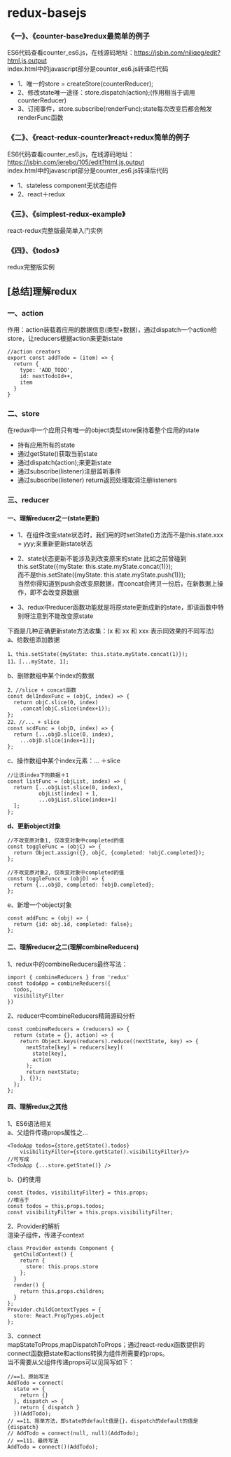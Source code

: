 # redux-basejs

### 《一》、《counter-base》redux最简单的例子
ES6代码查看counter_es6.js，在线源码地址：https://jsbin.com/niliqeg/edit?html,js,output   <br />
index.html中的javascript部分是counter_es6.js转译后代码

* 1、唯一的store = createStore(counterReducer);
* 2、修改state唯一途径：store.dispatch(action);(作用相当于调用counterReducer)
* 3、订阅事件，store.subscribe(renderFunc);state每次改变后都会触发renderFunc函数

### 《二》、《react-redux-counter》react+redux简单的例子
ES6代码查看counter_es6.js，在线源码地址：https://jsbin.com/jerebo/105/edit?html,js,output  <br />
index.html中的javascript部分是counter_es6.js转译后代码

* 1、stateless component无状态组件
* 2、react＋redux

### 《三》、《simplest-redux-example》
react-redux完整版最简单入门实例

### 《四》、《todos》
redux完整版实例

## [总结]理解redux

### 一、action

作用：action装载着应用的数据信息(类型+数据)，通过dispatch一个action给store，让reducers根据action来更新state
```
//action creators
export const addTodo = (item) => {
  return {
    type: 'ADD_TODO',
    id: nextTodoId++,
    item
  }
}
```
### 二、store
在redux中一个应用只有唯一的object类型store保持着整个应用的state
* 持有应用所有的state
* 通过getState()获取当前state
* 通过dispatch(action);来更新state
* 通过subscribe(listener)注册监听事件
* 通过subscribe(listener) return返回处理取消注册listeners

### 三、reducer

#### 一、理解reducer之一(state更新)
* 1、在组件改变state状态时，我们用的时setState()方法而不是this.state.xxx = yyy;来重新更新state状态
* 2、state状态更新不能涉及到改变原来的state
比如之前曾碰到this.setState({myState: this.state.myState.concat(1)}); <br/>
而不是this.setState({myState: this.state.myState.push(1)}); <br/>
当然你得知道到push会改变原数据，而concat会拷贝一份后，在新数据上操作，即不会改变原数据 <br/>

* 3、redux中reducer函数功能就是将原state更新成新的state，即该函数中特别呀注意到不能改变原state

下面是几种正确更新state方法收集：(x 和 xx 和 xxx 表示同效果的不同写法) <br/>
a、给数组添加数据 <br/>
```
1、this.setState({myState: this.state.myState.concat(1)});
11、[...myState, 1];
```
b、删除数组中某个index的数据 <br/>
```
2、//slice + concat函数
const delIndexFunc = (objC, index) => {
  return objC.slice(0, index)
    .concat(objC.slice(index+1));
};
22、//... + slice
const scdFunc = (objD, index) => {
  return [...objD.slice(0, index),
    ...objD.slice(index+1)];
};
```
c、操作数组中某个index元素：… ＋slice <br/>
```
//让该index下的数据＋1
const listFunc = (objList, index) => {
  return [...objList.slice(0, index),
          objList[index] + 1,
          ...objList.slice(index+1)
  ];
};
```
**d、更新object对象** <br/>
```
//不改变原对象1, 仅改变对象中completed的值
const toggleFunc = (objC) => {
  return Object.assign({}, objC, {completed: !objC.completed});
};

//不改变原对象2, 仅改变对象中completed的值
const toggleFuncc = (objD) => {
  return {...objD, completed: !objD.completed};
};
```
e、新增一个object对象 <br/>
```
const addFunc = (obj) => {
  return {id: obj.id, completed: false};
};
```
#### 二、理解reducer之二(理解combineReducers)
1、redux中的combineReducers最终写法：<br/>
```
import { combineReducers } from 'redux'
const todoApp = combineReducers({
  todos,
  visibilityFilter
})
```
2、reducer中combineReducers精简源码分析 <br/>
```
const combineReducers = (reducers) => {
  return (state = {}, action) => {
    return Object.keys(reducers).reduce((nextState, key) => {
      nextState[key] = reducers[key](
        state[key],
        action
      );
      return nextState;
    }, {});
  };
};
```

#### 四、理解redux之其他
1、ES6语法相关 <br/>
a、父组件传递props属性之... <br/>
```
<TodoApp todos={store.getState().todos}
	visibilityFilter={store.getState().visibilityFilter}/>
//可写成
<TodoApp {...store.getState()} />
```
b、{}的使用 <br/>
```
const {todos, visibilityFilter} = this.props;
//相当于
const todos = this.props.todos;
const visibilityFilter = this.props.visibilityFilter;
```
2、Provider的解析 <br/>
渲染子组件，传递子context <br/>
```
class Provider extends Component {
  getChildContext() {
    return {
      store: this.props.store
    };
  }
  render() {
    return this.props.children;
  }
};
Provider.childContextTypes = {
  store: React.PropTypes.object
};
```
3、connect <br/>
mapStateToProps,mapDispatchToProps；通过react-redux函数提供的connect函数把state和actions转换为组件所需要的props。<br/>
当不需要从父组件传递props可以见简写如下：<br/>
```
//==1、原始写法
AddTodo = connect(
  state => {
    return {}
  }, dispatch => {
    return { dispatch }
  })(AddTodo);
// ==11、简单方法，即state的default值是{}，dispatch的default的值是{dispatch}
// AddTodo = connect(null, null)(AddTodo);
// ==111、最终写法
AddTodo = connect()(AddTodo);
```
